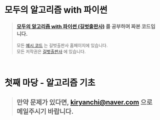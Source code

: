 # 모두의 알고리즘 with 파이썬

> ### [모두의 알고리즘 with 파이썬 (길벗출판사)](https://www.gilbut.co.kr/book/view?bookcode=BN001731&keyword=%EB%AA%A8%EB%91%90%EC%9D%98%20%EC%95%8C%EA%B3%A0%EB%A6%AC%EC%A6%98%20WITH%20%ED%8C%8C%EC%9D%B4%EC%8D%AC&collection=GB_BOOK) 를 공부하며 짜본 코드입니다.
> 모든 [예시 코드](https://www.gilbut.co.kr/book/view?bookcode=BN001731&keyword=%EB%AA%A8%EB%91%90%EC%9D%98%20%EC%95%8C%EA%B3%A0%EB%A6%AC%EC%A6%98%20WITH%20%ED%8C%8C%EC%9D%B4%EC%8D%AC&collection=GB_BOOK#bookData) 는 길벗출판사 홈페이지에 있습니다.  
> 모든 저작권은 [길벗출판사](https://www.gilbut.co.kr/) 에 있습니다.  
<br>

# 첫째 마당 - 알고리즘 기초

>## 만약 문제가 있다면, kiryanchi@naver.com 으로 메일주시기 바랍니다.